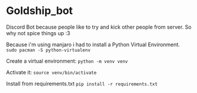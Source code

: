 # Goldship_bot
Discord Bot because people like to try and kick other people from server. So why not spice things up :3



Because i'm using manjaro i had to install a Python Virtual Environment.
`sudo pacman -S python-virtualenv`

Create a virtual environment:
`python -m venv venv`

Activate it:
`source venv/bin/activate`

Install from requirements.txt
`pip install -r requirements.txt`
